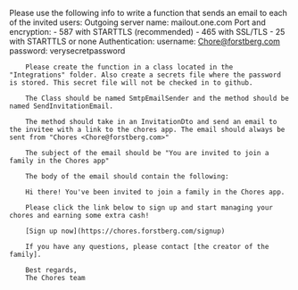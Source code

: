 Please use the following info to write a function that sends an email to each of the invited users:
    Outgoing server name: mailout.one.com
    Port and encryption:
    - 587 with STARTTLS (recommended)
    - 465 with SSL/TLS
    - 25 with STARTTLS or none
    Authentication: 
        username: Chore@forstberg.com
        password: verysecretpassword

        Please create the function in a class located in the "Integrations" folder. Also create a secrets file where the password is stored. This secret file will not be checked in to github.

        The Class should be named SmtpEmailSender and the method should be named SendInvitationEmail.

        The method should take in an InvitationDto and send an email to the invitee with a link to the chores app. The email should always be sent from "Chores <Chore@forstberg.com>"

        The subject of the email should be "You are invited to join a family in the Chores app"

        The body of the email should contain the following: 

        Hi there! You've been invited to join a family in the Chores app.

        Please click the link below to sign up and start managing your chores and earning some extra cash!

        [Sign up now](https://chores.forstberg.com/signup)

        If you have any questions, please contact [the creator of the family].
        
        Best regards,
        The Chores team

